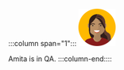 :::column span="1":::
![Cartoon depiction of Amita](../../shared/media-draft/amita.png)

Amita is in QA.
:::column-end::::